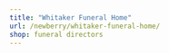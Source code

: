 ```yaml
---
title: "Whitaker Funeral Home"
url: /newberry/whitaker-funeral-home/
shop: funeral directors
---
```

